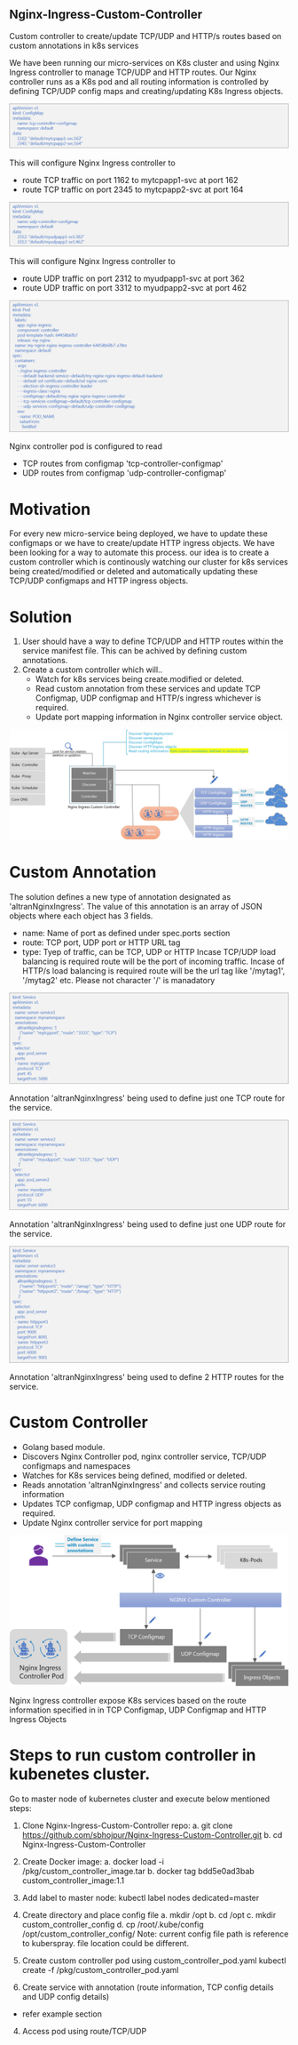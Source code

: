 ## Nginx-Ingress-Custom-Controller
Custom controller to create/update TCP/UDP and HTTP/s routes based on custom annotations in k8s services

We have been running our micro-services on K8s cluster and using Nginx Ingress controller to manage TCP/UDP and HTTP routes. Our Nginx controller runs as a K8s pod and all routing information is controlled by defining TCP/UDP config maps and creating/updating K8s Ingress objects. 


![TCP Configmap example](/pictures/Picture1.jpg)

This will configure Nginx Ingress controller to 
* route TCP traffic on port 1162 to mytcpapp1-svc at port 162
* route TCP traffic on port 2345 to mytcpapp2-svc at port 164

![UDP Configmap example](/pictures/Picture2.jpg)

This will configure Nginx Ingress controller to 
* route UDP traffic on port 2312 to myudpapp1-svc at port 362
* route UDP traffic on port 3312 to myudpapp2-svc at port 462

![Nginx controller configuration](/pictures/Picture3.jpg)

Nginx controller pod is configured to read 
* TCP routes from configmap 'tcp-controller-configmap'
* UDP routes from configmap 'udp-controller-configmap'


# Motivation
For every new micro-service being deployed, we have to update these configmaps or we have to create/update HTTP ingress objects. We have been looking for a way to automate this process. 
our idea is to create a custom controller which is continously watching our cluster for k8s services being created/modified or deleted and automatically updating these TCP/UDP configmaps and HTTP ingress objects.

# Solution
1. User should have a way to define TCP/UDP and HTTP routes within the service manifest file. This can be achived by defining custom annotations.
2. Create a custom controller which will..
   - Watch for k8s services being create.modified or deleted.
   - Read custom annotation from these services and update TCP Configmap, UDP configmap and HTTP/s ingress whichever is required.
   - Update port mapping information in Nginx controller service object.
   
![Custom controller](/pictures/Picture4.jpg)   

# Custom Annotation
The solution defines a new type of annotation designated as 'altranNginxIngress'. The value of this annotation is an array of JSON objects where each object has 3 fields.
* name: Name of port as defined under spec.ports section 
* route: TCP port, UDP port or HTTP URL tag
* type:  Tyep of traffic, can be TCP, UDP or HTTP
Incase TCP/UDP load balancing is required route will be the port of incoming traffic.
Incase of HTTP/s load balancing is required route will be the url tag  like '/mytag1', '/mytag2' etc. Please not character '/' is manadatory

![TCP Annotation ](/pictures/Picture5.jpg) 

Annotation 'altranNginxIngress' being used to define just one TCP route for the service.

![UDP Annotation ](/pictures/Picture6.jpg) 

Annotation 'altranNginxIngress' being used to define just one UDP route for the service.

![HTTP Annotations ](/pictures/Picture7.jpg) 

Annotation 'altranNginxIngress' being used to define 2 HTTP routes for the service.
  
# Custom Controller
* Golang based module.
* Discovers Nginx Controller pod, nginx controller service, TCP/UDP configmaps and namespaces
* Watches for K8s services being defined, modified or deleted.  
* Reads annotation 'altranNginxIngress' and collects service routing information
* Updates TCP configmap, UDP configmap and HTTP ingress objects as required.
* Update Nginx controller service for port mapping

![Nginx Custom controller ](/pictures/Picture8.jpg) 

Nginx Ingress controller expose K8s services based on the route information specified in in TCP Configmap, UDP Configmap and HTTP Ingress Objects


# Steps to run custom controller in kubenetes cluster.

Go to master node of kubernetes cluster and execute below mentioned steps:
1. Clone Nginx-Ingress-Custom-Controller repo:
   a. git clone https://github.com/sbhojpur/Nginx-Ingress-Custom-Controller.git
   b. cd Nginx-Ingress-Custom-Controller

2. Create Docker image:
   a. docker load -i /pkg/custom_controller_image.tar
   b. docker tag bdd5e0ad3bab custom_controller_image:1.1

3. Add label to master node:
   kubectl label nodes <masternode> dedicated=master

4. Create directory and place config file
   a. mkdir /opt
   b. cd /opt
   c. mkdir custom_controller_config
   d. cp /root/.kube/config /opt/custom_controller_config/
   Note: current config file path is reference to kuberspray. file location could be different.

4. Create custom controller pod using custom_controller_pod.yaml
   kubectl create -f /pkg/custom_controller_pod.yaml

3. Create service with annotation (route information, TCP config details and UDP config details)
* refer example section
  
4.	Access pod using route/TCP/UDP

